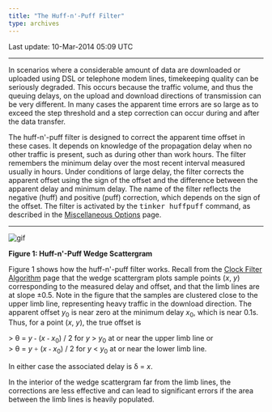 ```yaml
---
title: "The Huff-n'-Puff Filter"
type: archives
---
```


Last update: 10-Mar-2014 05:09 UTC

* * *

In scenarios where a considerable amount of data are downloaded or uploaded using DSL or telephone modem lines, timekeeping quality can be seriously degraded. This occurs because the traffic volume, and thus the queuing delays, on the upload and download directions of transmission can be very different. In many cases the apparent time errors are so large as to exceed the step threshold and a step correction can occur during and after the data transfer.

The huff-n'-puff filter is designed to correct the apparent time offset in these cases. It depends on knowledge of the propagation delay when no other traffic is present, such as during other than work hours. The filter remembers the minimum delay over the most recent interval measured usually in hours. Under conditions of large delay, the filter corrects the apparent offset using the sign of the offset and the difference between the apparent delay and minimum delay. The name of the filter reflects the negative (huff) and positive (puff) correction, which depends on the sign of the offset. The filter is activated by the <tt>tinker huffpuff</tt> command, as described in the [Miscellaneous Options](/archives/4.2.8-series/miscopt) page.

* * *

![gif](/archives/pic/flt4.gif)

**Figure 1: Huff-n'-Puff Wedge Scattergram**

Figure 1 shows how the huff-n'-puff filter works. Recall from the [Clock Filter Algorithm](/archives/4.2.8-series/filter) page that the wedge scattergram plots sample points (_x_, _y_) corresponding to the measured delay and offset, and that the limb lines are at slope ±0.5\. Note in the figure that the samples are clustered close to the upper limb line, representing heavy traffic in the download direction. The apparent offset _y_<sub>0</sub> is near zero at the minimum delay _x_<sub>0</sub>, which is near 0.1s. Thus, for a point (_x_, _y_), the true offset is

\> θ = _y_ <font face="symbol">-</font> (_x_ <font face="symbol">-</font> _x_<sub>0</sub>) / 2 for _y_ > _y_<sub>0</sub> at or near the upper limb line or  
\> θ = _y_ <font face="symbol">+</font> (_x_ <font face="symbol">-</font> _x_<sub>0</sub>) / 2 for _y_ < _y_<sub>0</sub> at or near the lower limb line.

In either case the associated delay is δ = _x_.

In the interior of the wedge scattergram far from the limb lines, the corrections are less effective and can lead to significant errors if the area between the limb lines is heavily populated.
